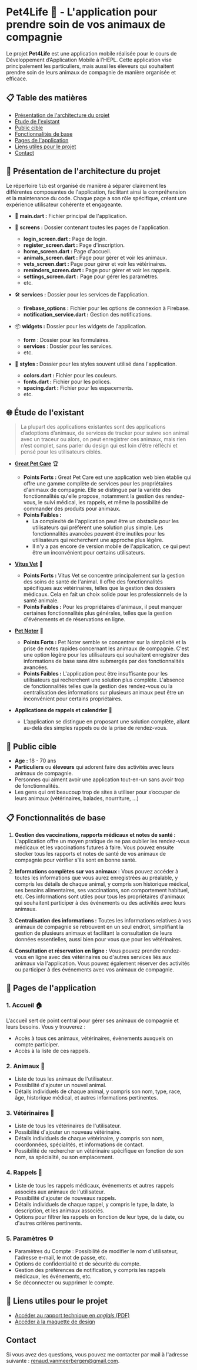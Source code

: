 # **Pet4Life 🐾** - L'application pour prendre soin de vos animaux de compagnie

Le projet **Pet4Life** est une application mobile réalisée pour le cours de Développement d’Application Mobile à l’HEPL.
Cette application vise principalement les particuliers, mais aussi les éleveurs qui souhaitent prendre soin de leurs
animaux de compagnie de manière organisée et efficace.

## 📋 Table des matières

- [Présentation de l'architecture du projet](#-présentation-de-larchitecture-du-projet)
- [Étude de l'existant](#-étude-de-lexistant)
- [Public cible](#-public-cible)
- [Fonctionnalités de base](#-fonctionnalités-de-base)
- [Pages de l'application](#-pages-de-lapplication)
- [Liens utiles pour le projet](#-liens-utiles-pour-le-projet)
- [Contact](#contact)

## 📁 Présentation de l'architecture du projet

Le répertoire `lib` est organisé de manière à séparer clairement les différentes composantes de l'application,
facilitant ainsi la compréhension et la maintenance du code. Chaque page a son rôle spécifique, créant une expérience
utilisateur cohérente et engageante.

- 🚪 **main.dart :** Fichier principal de l'application.
- 📱 **screens :** Dossier contenant toutes les pages de l'application.
    - **login_screen.dart :** Page de login.
    - **register_screen.dart :** Page d'inscription.
    - **home_screen.dart :** Page d'accueil.
    - **animals_screen.dart :** Page pour gérer et voir les animaux.
    - **vets_screen.dart :** Page pour gérer et voir les vétérinaires.
    - **reminders_screen.dart :** Page pour gérer et voir les rappels.
    - **settings_screen.dart :** Page pour gérer les paramètres.
    - etc.

- 🛠️ **services :** Dossier pour les services de l'application.
    - **firebase_options :** Fichier pour les options de connexion à Firebase.
    - **notification_service.dart :** Gestion des notifications.

- 📦 **widgets :** Dossier pour les widgets de l'application.
    - **form** : Dossier pour les formulaires.
    - **services** : Dossier pour les services.
    - etc.

- 🎨 **styles :** Dossier pour les styles souvent utilisé dans l'application.
    - **colors.dart :** Fichier pour les couleurs.
    - **fonts.dart :** Fichier pour les polices.
    - **spacing.dart :** Fichier pour les espacements.
    - etc.

## 🌐 Étude de l'existant

> La plupart des applications existantes sont des applications d’adoptions d’animaux, de services de tracker pour suivre
> son animal avec un traceur ou alors, on peut enregistrer ces animaux, mais rien n’est complet, sans parler du design
> qui
> est loin d’être réfléchi et pensé pour les utilisateurs ciblés.

- [**Great Pet Care**](https://greatpetcare.com/) 🏆
    - **Points Forts :** Great Pet Care est une application web bien établie qui offre une gamme complète de services
      pour
      les propriétaires d'animaux de compagnie. Elle se distingue par la variété des fonctionnalités qu'elle propose,
      notamment la gestion des rendez-vous, le suivi médical, les rappels, et même la possibilité de commander des
      produits pour animaux.
    - **Points Faibles :**
        - La complexité de l'application peut être un obstacle pour les utilisateurs qui préfèrent une solution plus
          simple.
          Les fonctionnalités avancées peuvent être inutiles pour les utilisateurs qui recherchent une approche plus
          légère.
        - Il n'y a pas encore de version mobile de l'application, ce qui peut être un inconvénient pour certains
          utilisateurs.

- [**Vitus Vet**](https://vitusvet.com/) 🏥
    - **Points Forts :** Vitus Vet se concentre principalement sur la gestion des soins de santé de l'animal. Il offre
      des fonctionnalités spécifiques aux vétérinaires, telles que la gestion des dossiers médicaux. Cela en fait un
      choix solide pour les professionnels de la santé animale.
    - **Points Faibles :** Pour les propriétaires d'animaux, il peut manquer certaines fonctionnalités plus
      générales, telles que la gestion d'événements et de réservations en ligne.

- [**Pet Noter**](https://petnoter.com/) 📝
    - **Points Forts :** Pet Noter semble se concentrer sur la simplicité et la prise de notes rapides concernant les
      animaux de compagnie. C'est une option légère pour les utilisateurs qui souhaitent enregistrer des informations de
      base sans être submergés par des fonctionnalités avancées.
    - **Points Faibles :** L'application peut être insuffisante pour les utilisateurs qui recherchent une solution plus
      complète. L'absence de fonctionnalités telles que la gestion des rendez-vous ou la centralisation des informations
      sur plusieurs animaux peut être un inconvénient pour certains propriétaires.

- **Applications de rappels et calendrier** 📆
    - L’application se distingue en proposant une solution complète, allant au-delà des simples rappels ou de la prise
      de rendez-vous.

## 🎯 Public cible

- **Age :** 18 - 70 ans
- **Particuliers** ou **éleveurs** qui adorent faire des activités avec leurs animaux de compagnie.
- Personnes qui aiment avoir une application tout-en-un sans avoir trop de fonctionnalités.
- Les gens qui ont beaucoup trop de sites à utiliser pour s’occuper de leurs animaux (vétérinaires, balades,
  nourriture, …)

## 📋 Fonctionnalités de base

1. **Gestion des vaccinations, rapports médicaux et notes de santé :**
   L'application offre un moyen pratique de ne pas oublier les rendez-vous médicaux et les vaccinations futures à faire.
   Vous pouvez ensuite stocker tous les rapports et
   notes de santé de vos animaux de compagnie pour vérifier s'ils sont en bonne santé.

2. **Informations complètes sur vos animaux :**
   Vous pouvez accéder à toutes les informations que vous aurez enregistrées
   au préalable, y compris les détails de chaque animal, y compris son historique médical, ses besoins alimentaires, ses
   vaccinations, son comportement habituel, etc. Ces informations sont utiles pour tous les propriétaires d'animaux qui
   souhaitent participer à des événements ou des activités avec leurs animaux.

3. **Centralisation des informations :**
   Toutes les informations relatives à vos animaux de compagnie se retrouvent en un
   seul endroit, simplifiant la gestion de plusieurs animaux et facilitant la consultation de leurs données
   essentielles,
   aussi bien pour vous que pour les vétérinaires.

4. **Consultation et réservation en ligne :**
   Vous pouvez prendre rendez-vous en ligne avec des vétérinaires ou d'autres
   services liés aux animaux via l'application. Vous pouvez également réserver des activités ou participer à des
   événements avec vos animaux de compagnie.

## 📱 Pages de l'application

### 1. Accueil 🏠

L’accueil sert de point central pour gérer ses animaux de compagnie et leurs besoins. Vous y trouverez :

- Accès à tous ces animaux, vétérinaires, évènements auxquels on compte participer.
- Accès à la liste de ces rappels.

### 2. Animaux 🐶

- Liste de tous les animaux de l'utilisateur.
- Possibilité d'ajouter un nouvel animal.
- Détails individuels de chaque animal, y compris son nom, type, race, âge, historique médical, et autres informations
  pertinentes.

### 3. Vétérinaires 🏥

- Liste de tous les vétérinaires de l'utilisateur.
- Possibilité d'ajouter un nouveau vétérinaire.
- Détails individuels de chaque vétérinaire, y compris son nom, coordonnées, spécialités, et informations de contact.
- Possibilité de rechercher un vétérinaire spécifique en fonction de son nom, sa spécialité, ou son emplacement.

### 4. Rappels 📅

- Liste de tous les rappels médicaux, événements et autres rappels associés aux animaux de l'utilisateur.
- Possibilité d'ajouter de nouveaux rappels.
- Détails individuels de chaque rappel, y compris le type, la date, la description, et les animaux associés.
- Options pour filtrer les rappels en fonction de leur type, de la date, ou d'autres critères pertinents.

### 5. Paramètres ⚙️

- Paramètres du Compte : Possibilité de modifier le nom d'utilisateur, l'adresse e-mail, le mot de passe, etc.
- Options de confidentialité et de sécurité du compte.
- Gestion des préférences de notification, y compris les rappels médicaux, les événements, etc.
- Se déconnecter ou supprimer le compte.

## 🔗 Liens utiles pour le projet

- [Accéder au rapport technique en _anglais_ (PDF)](./assets/readme/rapport_technique.pdf)
- [Accéder à la maquette de design](https://xd.adobe.com/view/dc136097-39f2-4032-adf4-922b0241ff0a-8940/?fullscreen)

## Contact

Si vous avez des questions, vous pouvez me contacter par mail à l'adresse
suivante : [renaud.vanmeerbergen@gmail.com](mailto:renaud.vanmeerbergen@gmail.com).
